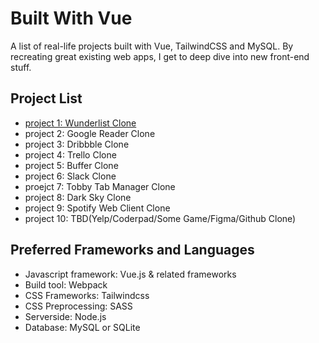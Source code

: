# Built With Vue

A list of real-life projects built with Vue, TailwindCSS and MySQL. By recreating great existing web apps, I get to deep dive into new front-end stuff.

## Project List

- [project 1: Wunderlist Clone](./project-1-wunderlist)
- project 2: Google Reader Clone
- project 3: Dribbble Clone
- project 4: Trello Clone
- project 5: Buffer Clone
- project 6: Slack Clone
- proejct 7: Tobby Tab Manager Clone
- project 8: Dark Sky Clone
- project 9: Spotify Web Client Clone
- project 10: TBD(Yelp/Coderpad/Some Game/Figma/Github Clone)

## Preferred Frameworks and Languages

- Javascript framework: Vue.js & related frameworks
- Build tool: Webpack
- CSS Frameworks: Tailwindcss
- CSS Preprocessing: SASS
- Serverside: Node.js
- Database: MySQL or SQLite
